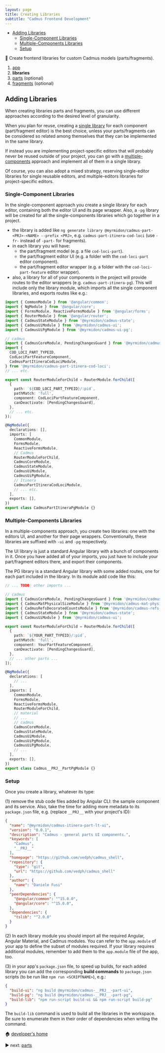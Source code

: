 ```yaml
---
layout: page
title: Creating Libraries
subtitle: "Cadmus Frontend Development"
---
```


- [Adding Libraries](#adding-libraries)
  - [Single-Component Libraries](#single-component-libraries)
  - [Multiple-Components Libraries](#multiple-components-libraries)
  - [Setup](#setup)

📌 Create frontend libraries for custom Cadmus models (parts/fragments).

1. [app](app.md)
2. **libraries**
3. [parts](parts.md) (optional)
4. [fragments](fragments.md) (optional)

## Adding Libraries

When creating libraries parts and fragments, you can use different approaches according to the desired level of granularity.

When you plan for reuse, creating a [single library](#single-component-libraries) for each component (part/fragment editor) is the best choice, unless your parts/fragments can be considered so related among themselves that they can be implemented in the same library.

If instead you are implementing project-specific editors that will probably never be reused outside of your project, you can go with a [multiple-components](#multiple-components-libraries) approach and implement all of them in a single library.

Of course, you can also adopt a mixed strategy, reserving single-editor libraries for single reusable editors, and multiple-editors libraries for project-specific editors.

### Single-Component Libraries

In the single-component approach you create a single library for each editor, containing both the editor UI and its page wrapper. Also, a `-pg` library will be created for all the single-components libraries which go together in a project.

- the library is added like `ng generate library @myrmidon/cadmus-part-<PRJ>-<NAME> --prefix <PRJ>`, e.g. `cadmus-part-itinera-cod-loci` (use `-fr-` instead of `-part-` for fragments).
- in each library you will have:
  - the part/fragment model (e.g. a file `cod-loci-part`).
  - the part/fragment editor UI (e.g. a folder with the `cod-loci-part` editor component).
  - the part/fragment editor wrapper (e.g. a folder with the `cod-loci-part-feature` editor wrapper).
- also, a library for all of your components in the project will provide routes to the editor wrappers (e.g. `cadmus-part-itinera-pg`). This will include only the library module, which imports all the single component libraries, and exports routes like e.g.:

```ts
import { CommonModule } from '@angular/common';
import { NgModule } from '@angular/core';
import { FormsModule, ReactiveFormsModule } from '@angular/forms';
import { RouterModule } from '@angular/router';
import { CadmusStateModule } from '@myrmidon/cadmus-state';
import { CadmusUiModule } from '@myrmidon/cadmus-ui';
import { CadmusUiPgModule } from '@myrmidon/cadmus-ui-pg';

// cadmus
import { CadmusCoreModule, PendingChangesGuard } from '@myrmidon/cadmus-core';
import {
  COD_LOCI_PART_TYPEID,
  CodLociPartFeatureComponent,
  CadmusPartItineraCodLociModule,
} from '@myrmidon/cadmus-part-itinera-cod-loci';
// ... etc.

export const RouterModuleForChild = RouterModule.forChild([
  {
    path: `${COD_LOCI_PART_TYPEID}/:pid`,
    pathMatch: 'full',
    component: CodLociPartFeatureComponent,
    canDeactivate: [PendingChangesGuard],
  },
  // ... etc.
});

@NgModule({
  declarations: [],
  imports: [
    CommonModule,
    FormsModule,
    ReactiveFormsModule,
    // Cadmus
    RouterModuleForChild,
    CadmusCoreModule,
    CadmusStateModule,
    CadmusUiModule,
    CadmusUiPgModule,
    // Itinera
    CadmusPartItineraCodLociModule,
    // ... etc.
  ],
  exports: [],
})
export class CadmusPartItineraPgModule {}
```

### Multiple-Components Libraries

In a multiple-components approach, you create two libraries: one with the editors UI, and another for their page wrappers. Conventionally, these libraries are suffixed with `-ui` and `-pg` respectively.

The UI library is just a standard Angular library with a bunch of components in it. Once you have added all of your imports, you just have to include your part/fragment editors there, and export their components.

The PG library is a standard Angular library with some added routes, one for each part included in the library. In its module add code like this:

```ts
// ... TODO: other imports ...

// cadmus
import { CadmusCoreModule, PendingChangesGuard } from '@myrmidon/cadmus-core';
import { CadmusMatPhysicalSizeModule } from '@myrmidon/cadmus-mat-physical-size';
import { CadmusRefsDecoratedCountsModule } from '@myrmidon/cadmus-refs-decorated-counts';
import { CadmusStateModule } from '@myrmidon/cadmus-state';
import { CadmusUiModule } from '@myrmidon/cadmus-ui';

export const RouterModuleForChild = RouterModule.forChild([
  {
    path: `${YOUR_PART_TYPEID}/:pid`,
    pathMatch: 'full',
    component: YourPartFeatureComponent,
    canDeactivate: [PendingChangesGuard],
  },
  // ... other parts ...
]);

@NgModule({
  declarations: [
    // ...
  ],
  imports: [
    CommonModule,
    FormsModule,
    ReactiveFormsModule,
    RouterModuleForChild,
    // material
    // ...
    // cadmus
    CadmusCoreModule,
    CadmusStateModule,
    CadmusUiModule,
    CadmusUiPgModule,
    CadmusUiPgModule,
    // ...
  ],
  exports: [],
})
export class Cadmus__PRJ__PartPgModule {}
```

### Setup

Once you create a library, whatever its type:

(1) remove the stub code files added by Angular CLI: the sample component and its service. Also, take the time for adding more metadata to its `package.json` file, e.g. (replace `__PRJ__` with your project's ID):

```json
{
  "name": "@myrmidon/cadmus-itinera-part-lt-ui",
  "version": "0.0.1",
  "description": "Cadmus - general parts UI components.",
  "keywords": [
    "Cadmus",
    "__PRJ__"
  ],
  "homepage": "https://github.com/vedph/cadmus_shell",
  "repository": {
    "type": "git",
    "url": "https://github.com/vedph/cadmus_shell"
  },
  "author": {
    "name": "Daniele Fusi"
  },
  "peerDependencies": {
    "@angular/common": "^15.0.0",
    "@angular/core": "^15.0.0",
  },
  "dependencies": {
    "tslib": "^2.0.0"
  }
}
```

(2) In each library module you should import all the required Angular, Angular Material, and Cadmus modules. You can refer to the `app.module` of your app to define the subset of modules required. If your library requires additional modules, remember to add them to the `app.module` file of the app, too.

(3) in your app's `package.json` file, to speed up builds, for each added library you can add the corresponding **build commands** to `package.json` scripts (to be run like `npm run <SCRIPTNAME>`), e.g.:

```json
{
  "build-ui": "ng build @myrmidon/cadmus-__PRJ__-part-ui",
  "build-pg": "ng build @myrmidon/cadmus-__PRJ__-part-pg",
  "build-lib": "npm run-script build-ui && npm run-script build-pg"
}
```

The `build-lib` command is used to build all the libraries in the workspace. Be sure to enumerate them in their order of dependencies when writing the command.

🏠 [developer's home](../toc.md)

▶️ next: [parts](parts.md)
